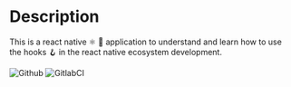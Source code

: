# Description
This is a react native ⚛️ 📱 application to understand and learn how to use the hooks 🪝 in the react native ecosystem development.

![Github](https://github.com/zearkiatos/react-native-hooks-app/actions/workflows/action.yml/badge.svg)
![GitlabCI](https://gitlab.com/caprilespe/react-native-hooks-app/badges/develop/pipeline.svg)